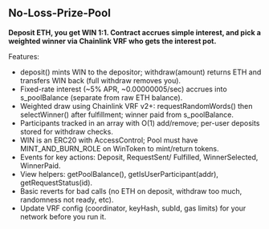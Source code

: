 ## No-Loss-Prize-Pool

**Deposit ETH, you get WIN 1:1. Contract accrues simple interest, and pick a weighted winner via Chainlink VRF who gets the interest pot.**

Features:

- deposit() mints WIN to the depositor; withdraw(amount) returns ETH and transfers WIN back (full withdraw removes you).
- Fixed-rate interest (~5% APR, ~0.00000005/sec) accrues into s_poolBalance (separate from raw ETH balance).
- Weighted draw using Chainlink VRF v2+: requestRandomWords() then selectWinner() after fulfillment; winner paid from s_poolBalance.
- Participants tracked in an array with O(1) add/remove; per-user deposits stored for withdraw checks.
- WIN is an ERC20 with AccessControl; Pool must have MINT_AND_BURN_ROLE on WinToken to mint/return tokens.
- Events for key actions: Deposit, RequestSent/ Fulfilled, WinnerSelected, WinnerPaid.
- View helpers: getPoolBalance(), getIsUserParticipant(addr), getRequestStatus(id).
- Basic reverts for bad calls (no ETH on deposit, withdraw too much, randomness not ready, etc).
- Update VRF config (coordinator, keyHash, subId, gas limits) for your network before you run it.
